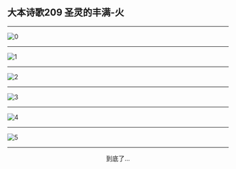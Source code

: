 
## 大本诗歌209 圣灵的丰满-火
        
<div id="aplayer0"></div>

---

<img alt="0" data-original="/data/d0208/0">

---

<img alt="1" data-original="/data/d0208/1">

---

<img alt="2" data-original="/data/d0208/2">

---

<img alt="3" data-original="/data/d0208/3">

---

<img alt="4" data-original="/data/d0208/4">

---

<img alt="5" data-original="/data/d0208/5">

---

<p style="text-align: center">到底了...</p>

<script src="/js/dist-view.js"></script>

<script>
MAIN.id = 'd0208';
        
const ap0 = new APlayer({
    container: document.getElementById('aplayer0'),
    volume: 1,
    loop: 'none',
    preload: 'none',
    audio: [{
        name: '大本诗歌209.mp3',
        artist: '大本诗歌',
        url: 'https://res.wx.qq.com/voice/getvoice?mediaid=MzI0NTk3MDM5M18yMjQ3NDkwMTg1',
        cover: '/favicon'
    }]
});
</script>
